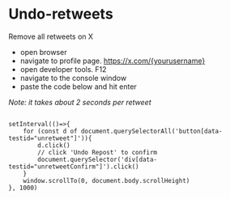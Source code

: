 # Undo-retweets
Remove all retweets on X

- open browser
- navigate to profile page. https://x.com/{yourusername}
- open developer tools. F12
- navigate to the console window
- paste the code below and hit enter
    
 <i>Note: it takes about 2 seconds per retweet</i>

```

setInterval(()=>{
    for (const d of document.querySelectorAll('button[data-testid="unretweet"]')){
        d.click()
        // click 'Undo Repost' to confirm
        document.querySelector('div[data-testid="unretweetConfirm"]').click()
    }
    window.scrollTo(0, document.body.scrollHeight)
}, 1000)

```
